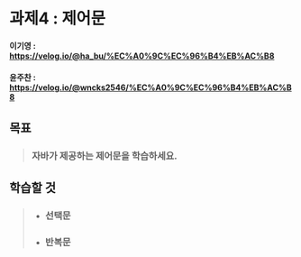 # 과제4 : 제어문

#### 이기영 : https://velog.io/@ha_bu/%EC%A0%9C%EC%96%B4%EB%AC%B8
#### 윤주찬 : https://velog.io/@wncks2546/%EC%A0%9C%EC%96%B4%EB%AC%B8

## 목표
> ### 자바가 제공하는 제어문을 학습하세요.

## 학습할 것
> - ### 선택문
> 
> - ### 반복문
